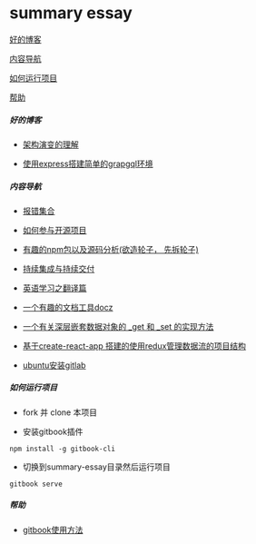 # summary essay

[好的博客](#blog)

[内容导航](#nav)

[如何运行项目](#run)

[帮助](#help)

##### <span id="blog">好的博客</span>

- [架构演变的理解](http://www.cnblogs.com/zyrblog/p/9085144.html)

- [使用express搭建简单的grapgql环境](https://www.jianshu.com/p/0343b83e0cbb)

##### <span id="nav">内容导航</span>

- [报错集合](https://github.com/fridego/error-collections)

- [如何参与开源项目](open/menu.md)

- [有趣的npm包以及源码分析(欲造轮子， 先拆轮子)](https://github.com/fridego/fine-npms)

- [持续集成与持续交付](cicd/menu.md)

- [英语学习之翻译篇](https://github.com/fridego/translations)

- [一个有趣的文档工具docz](https://github.com/fridego/docx-cn) 

- [一个有关深层嵌套数据对象的 _get 和 _set 的实现方法](tip/_set_get.md)

- [基于create-react-app 搭建的使用redux管理数据流的项目结构](https://github.com/fridego/react-project-constructure)

- [ubuntu安装gitlab](https://blog.csdn.net/ruangong1203/article/details/73065410)
##### <span id="run">如何运行项目</span>

- fork 并 clone 本项目

- 安装gitbook插件

```
npm install -g gitbook-cli
```
- 切换到summary-essay目录然后运行项目

``` 
gitbook serve
```

##### <span id="help">帮助</span>

- [gitbook使用方法](http://www.chengweiyang.cn/gitbook/introduction/README.html)

